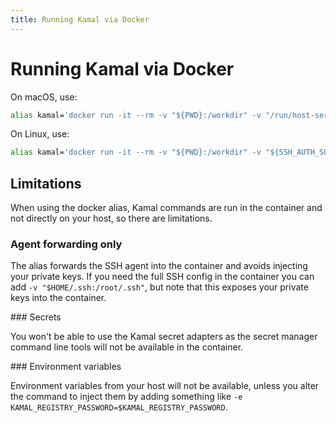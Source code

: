 ```yaml
---
title: Running Kamal via Docker
---
```


# Running Kamal via Docker

On macOS, use:

```sh
alias kamal='docker run -it --rm -v "${PWD}:/workdir" -v "/run/host-services/ssh-auth.sock:/run/host-services/ssh-auth.sock" -e SSH_AUTH_SOCK="/run/host-services/ssh-auth.sock" -v /var/run/docker.sock:/var/run/docker.sock ghcr.io/basecamp/kamal:latest'
```

On Linux, use:

```sh
alias kamal='docker run -it --rm -v "${PWD}:/workdir" -v "${SSH_AUTH_SOCK}:/ssh-agent" -v /var/run/docker.sock:/var/run/docker.sock -e "SSH_AUTH_SOCK=/ssh-agent" ghcr.io/basecamp/kamal:latest'
```

## Limitations

When using the docker alias, Kamal commands are run in the container and not directly on your host, so there are limitations.

### Agent forwarding only

The alias forwards the SSH agent into the container and avoids injecting your private keys. If you need the full SSH config in the container you can add `-v "$HOME/.ssh:/root/.ssh"`, but note that this exposes your private keys into the container.

### Secrets

You won't be able to use the Kamal secret adapters as the secret manager command line tools will not be available in the container.

### Environment variables

Environment variables from your host will not be available, unless you alter the command to inject them by adding something like `-e KAMAL_REGISTRY_PASSWORD=$KAMAL_REGISTRY_PASSWORD`.

